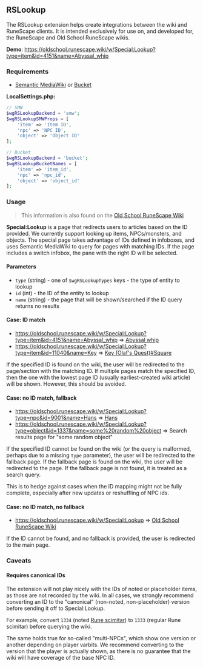 ## RSLookup

The RSLookup extension helps create integrations between the wiki and RuneScape clients. It is intended exclusively for use on, and developed for, the RuneScape and Old School RuneScape wikis.

**Demo**: https://oldschool.runescape.wiki/w/Special:Lookup?type=item&id=4151&name=Abyssal_whip

### Requirements

* [Semantic MediaWiki](https://www.semantic-mediawiki.org/wiki/Semantic_MediaWiki) or [Bucket](https://github.com/weirdgloop/mediawiki-extensions-Bucket)

**LocalSettings.php:**

```php
// SMW
$wgRSLookupBackend = 'smw';
$wgRSLookupSMWProps = [
    'item' => 'Item ID',
    'npc' => 'NPC ID',
    'object' => 'Object ID'
];

// Bucket
$wgRSLookupBackend = 'bucket';
$wgRSLookupBucketNames = [
    'item' => 'item_id',
    'npc' => 'npc_id',
    'object' => 'object_id'
];
```

### Usage

> This information is also found on the [Old School RuneScape Wiki](https://oldschool.runescape.wiki/w/RuneScape:Lookup)

**Special:Lookup** is a page that redirects users to articles based on the ID provided. We currently support looking up items, NPCs/monsters, and objects. The special page takes advantage of IDs defined in infoboxes, and uses Semantic MediaWiki to query for pages with matching IDs. If the page includes a switch infobox, the pane with the right ID will be selected.

#### Parameters

* `type` (string) - one of `$wgRSLookupTypes` keys - the type of entity to lookup
* `id` (int) - the ID of the entity to lookup
* `name` (string) - the page that will be shown/searched if the ID query returns no results

#### Case: ID match

* https://oldschool.runescape.wiki/w/Special:Lookup?type=item&id=4151&name=Abyssal_whip ⇒ [Abyssal whip](https://oldschool.runescape.wiki/w/Abyssal_whip)
* https://oldschool.runescape.wiki/w/Special:Lookup?type=item&id=11040&name=Key ⇒ [Key (Olaf's Quest)#Square](https://oldschool.runescape.wiki/w/Key_(Olaf%27s_Quest)#Square)

If the specified ID is found on the wiki, the user will be redirected to the page/section with the matching ID. If multiple pages match the specified ID, then the one with the lowest page ID (usually earliest-created wiki article) will be shown. However, this should be avoided.

#### Case: no ID match, fallback

* https://oldschool.runescape.wiki/w/Special:Lookup?type=npc&id=9001&name=Hans ⇒ [Hans](https://oldschool.runescape.wiki/w/Hans)
* https://oldschool.runescape.wiki/w/Special:Lookup?type=object&id=1337&name=some%20random%20object ⇒ Search results page for "some random object"

If the specified ID cannot be found on the wiki (or the query is malformed, perhaps due to a missing `type` parameter), the user will be redirected to the fallback page. If the fallback page is found on the wiki, the user will be redirected to the page. If the fallback page is not found, it is treated as a search query.

This is to hedge against cases when the ID mapping might not be fully complete, especially after new updates or reshuffling of NPC ids.

#### Case: no ID match, no fallback

* https://oldschool.runescape.wiki/w/Special:Lookup ⇒ [Old School RuneScape Wiki](https://oldschool.runescape.wiki/)

If the ID cannot be found, and no fallback is provided, the user is redirected to the main page.

### Caveats

#### Requires canonical IDs

The extension will not play nicely with the IDs of noted or placeholder items, as those are not recorded by the wiki. In all cases, we strongly recommend converting an ID to the "canonical" (non-noted, non-placeholder) version before sending it off to Special:Lookup.

For example, convert `1334` (noted [Rune scimitar](https://oldschool.runescape.wiki/w/Rune_scimitar)) to `1333` (regular Rune scimitar) before querying the wiki.

The same holds true for so-called "multi-NPCs", which show one version or another depending on player varbits. We recommend converting to the version that the player is actually shown, as there is no guarantee that the wiki will have coverage of the base NPC ID.

